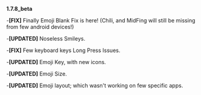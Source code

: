**1.7.8_beta**

-**[FIX]** Finally Emoji Blank Fix is here! (Chili, and MidFing will still be missing from few android devices!)

-**[UPDATED]** Noseless Smileys.

-**[FIX]** Few keyboard keys Long Press Issues.

-**[UPDATED]** Emoji Key, with new icons. 

-**[UPDATED]** Emoji Size. 

-**[UPDATED]** Emoji layout; which wasn't working on few specific apps.


